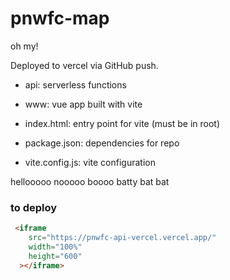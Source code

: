 # pnwfc-map

oh my!

Deployed to vercel via GitHub push.

 * api: serverless functions
 * www: vue app built with vite

 * index.html: entry point for vite (must be in root)
 * package.json: dependencies for repo
 * vite.config.js: vite configuration

 hellooooo
 nooooo boooo
batty bat bat

### to deploy
``` html
 <iframe 
    src="https://pnwfc-api-vercel.vercel.app/" 
    width="100%" 
    height="600" 
  ></iframe>
```
